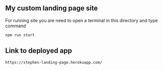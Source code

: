 ## My custom landing page site

For running site you are need to open a terminal in this directory and type command

```bash
npm run start
```
## Link to deployed app
```bash
https://stephen-landing-page.herokuapp.com/
```

